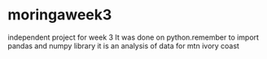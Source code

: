 # moringaweek3
independent project for week 3
It was done on python.remember to import pandas and numpy library
it is an analysis of data for mtn ivory coast
